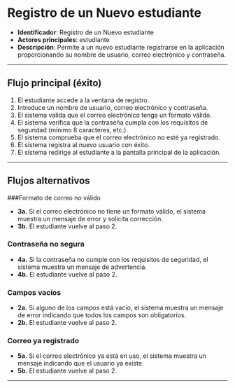 # Registro de un Nuevo estudiante

- **Identificador**: Registro de un Nuevo estudiante
- **Actores principales**: estudiante
- **Descripción**: Permite a un nuevo estudiante registrarse en la aplicación proporcionando su nombre de usuario, correo electrónico y contraseña.

---

##  Flujo principal (éxito)

1. El estudiante accede a la ventana de registro.  
2. Introduce un nombre de usuario, correo electrónico y contraseña.  
3. El sistema valida que el correo electrónico tenga un formato válido.  
4. El sistema verifica que la contraseña cumpla con los requisitos de seguridad (mínimo 8 caracteres, etc.).  
5. El sistema comprueba que el correo electrónico no esté ya registrado.  
6. El sistema registra al nuevo usuario con éxito.  
7. El sistema redirige al estudiante a la pantalla principal de la aplicación.

---

##  Flujos alternativos

###Formato de correo no válido
- **3a.** Si el correo electrónico no tiene un formato válido, el sistema muestra un mensaje de error y solicita corrección.  
- **3b.** El estudiante vuelve al paso 2.

### Contraseña no segura
- **4a.** Si la contraseña no cumple con los requisitos de seguridad, el sistema muestra un mensaje de advertencia.  
- **4b.** El estudiante vuelve al paso 2.

### Campos vacíos
- **2a.** Si alguno de los campos está vacío, el sistema muestra un mensaje de error indicando que todos los campos son obligatorios.  
- **2b.** El estudiante vuelve al paso 2.

### Correo ya registrado
- **5a.** Si el correo electrónico ya está en uso, el sistema muestra un mensaje indicando que el usuario ya existe.  
- **5b.** El estudiante vuelve al paso 2.

---
